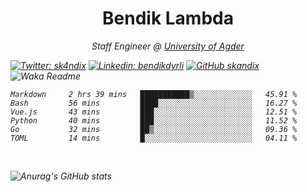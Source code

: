 <h1 align="center"> Bendik Lambda </h1>
<p align="center"><em>Staff Engineer @ <a href="http://www.uia.no">University of Agder</a></p>



[![Twitter: sk4ndix](https://img.shields.io/twitter/follow/sk4ndix?style=social)](https://twitter.com/sk4ndix)
[![Linkedin: bendikdyrli](https://img.shields.io/badge/-bendikdyrli-blue?style=flat-square&logo=Linkedin&logoColor=white&link=https://www.linkedin.com/in/bendikdyrli/)](https://www.linkedin.com/in/bendikdyrli/)
[![GitHub skandix](https://img.shields.io/github/followers/skandix?label=follow&style=social)](https://github.com/skandix)
![Waka Readme](https://github.com/skandix/skandix/workflows/Waka%20Readme/badge.svg)


<!--START_SECTION:waka-->

```text
Markdown     2 hrs 39 mins   ███████████▒░░░░░░░░░░░░░   45.91 %
Bash         56 mins         ████░░░░░░░░░░░░░░░░░░░░░   16.27 %
Vue.js       43 mins         ███░░░░░░░░░░░░░░░░░░░░░░   12.51 %
Python       40 mins         ███░░░░░░░░░░░░░░░░░░░░░░   11.52 %
Go           32 mins         ██▒░░░░░░░░░░░░░░░░░░░░░░   09.36 %
TOML         14 mins         █░░░░░░░░░░░░░░░░░░░░░░░░   04.11 %
```

<!--END_SECTION:waka-->

  <br>
  
![Anurag's GitHub stats](https://github-readme-stats.vercel.app/api?username=skandix&show_icons=true&theme=tokyonight)


